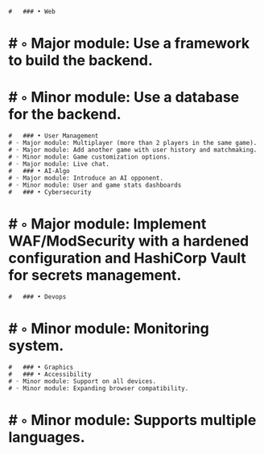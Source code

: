 	#	### • Web
#	# ◦ Major module: Use a framework to build the backend.
#	# ◦ Minor module: Use a database for the backend.
	#	### • User Management
	# ◦ Major module: Multiplayer (more than 2 players in the same game).
	# ◦ Major module: Add another game with user history and matchmaking.
	# ◦ Minor module: Game customization options.
	# ◦ Major module: Live chat.
	#	### • AI-Algo
	# ◦ Major module: Introduce an AI opponent.
	# ◦ Minor module: User and game stats dashboards
	#	### • Cybersecurity
#	# ◦ Major module: Implement WAF/ModSecurity with a hardened configuration and HashiCorp Vault for secrets management.
	#	### • Devops
#	# ◦ Minor module: Monitoring system.
	#	### • Graphics
	#	### • Accessibility
	# ◦ Minor module: Support on all devices.
	# ◦ Minor module: Expanding browser compatibility.
#	# ◦ Minor module: Supports multiple languages.
